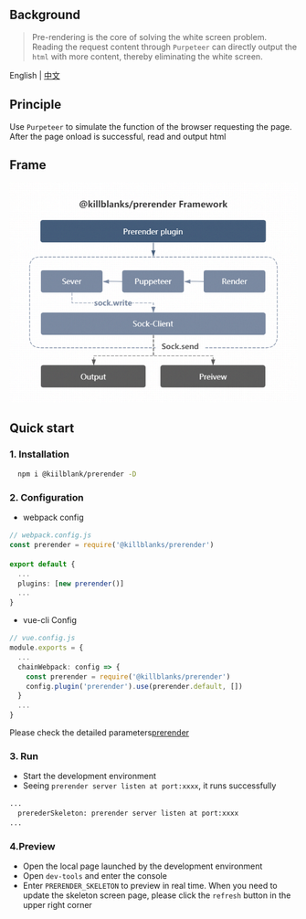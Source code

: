 ## Background

> Pre-rendering is the core of solving the white screen problem. Reading the request content through `Purpeteer` can directly output the `html` with more content, thereby eliminating the white screen.

English | [中文](https://github.com/warpcgd/killblanks/blob/main/packages/prerender/README.md)

## Principle

Use `Purpeteer` to simulate the function of the browser requesting the page. After the page onload is successful, read and output html

## Frame

![@killblanks_prerender_framework](./assets/@killblanks_prerender_framework.png)

## Quick start

### 1. Installation

```sh
  npm i @kiilblank/prerender -D
```

### 2. Configuration

- webpack config

```ts
// webpack.config.js
const prerender = require('@killblanks/prerender')

export default {
  ...
  plugins: [new prerender()]
  ...
}
```

- vue-cli Config

```ts
// vue.config.js
module.exports = {
  ...
  chainWebpack: config => {
    const prerender = require('@killblanks/prerender')
    config.plugin('prerender').use(prerender.default, [])
  }
  ...
}
```

Please check the detailed parameters[prerender](https://warpcgd.github.io/killblanks/en/documents/prerender.html)

### 3. Run

- Start the development environment
- Seeing `prerender server listen at port:xxxx`, it runs successfully

```bash
...
  prerederSkeleton: prerender server listen at port:xxxx
...

```

### 4.Preview

- Open the local page launched by the development environment
- Open `dev-tools` and enter the console
- Enter `PRERENDER_SKELETON` to preview in real time. When you need to update the skeleton screen page, please click the `refresh` button in the upper right corner
